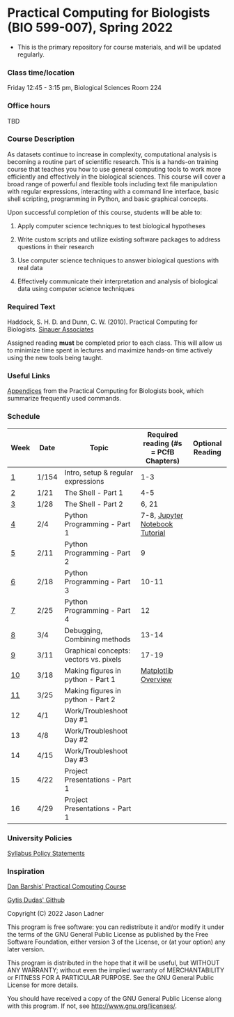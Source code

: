 # Practical Computing for Biologists (BIO 599-007), Spring 2022
- This is the primary repository for course materials, and will be updated regularly. 

### Class time/location
Friday 12:45 - 3:15 pm, Biological Sciences Room 224

### Office hours
TBD
    
### Course Description
As datasets continue to increase in complexity, computational analysis is becoming a routine part of scientific research. This is a hands-on training course that teaches you how to use general computing tools to work more efficiently and effectively in the biological sciences. This course will cover a broad range of powerful and flexible tools including text file manipulation with regular expressions, interacting with a command line interface, basic shell scripting, programming in Python, and basic graphical concepts.

Upon successful completion of this course, students will be able to:
1. Apply computer science techniques to test biological hypotheses

2. Write custom scripts and utilize existing software packages to address questions in their research

3. Use computer science techniques to answer biological questions with real data

4. Effectively communicate their interpretation and analysis of biological data using computer science techniques

### Required Text
Haddock, S. H. D. and Dunn, C. W. (2010). Practical Computing for Biologists. [Sinauer Associates](http://practicalcomputing.org)

Assigned reading **must** be completed prior to each class. This will allow us to minimize time spent in lectures and maximize hands-on time actively using the new tools being taught. 

### Useful Links
[Appendices](http://practicalcomputing.org/files/PCfB_Appendices.pdf) from the Practical Computing for Biologists book, which summarize frequently used commands. 


### Schedule

Week | Date | Topic | Required reading (#s = PCfB Chapters) | Optional Reading
-----|------|-------|---------------------------------|---------
[1](https://github.com/jtladner/PracticalComputing_Spring2022/tree/master/Week01_Intro_RegExp) | 1/154 | Intro, setup & regular expressions | 1-3 |
[2](https://github.com/jtladner/PracticalComputing_Spring2022/tree/master/Week02_Shell-pt1) | 1/21 | The Shell - Part 1 | 4-5 |
[3](https://github.com/jtladner/PracticalComputing_Spring2022/tree/master/Week03_Shell-pt2) | 1/28 | The Shell - Part 2 | 6, 21 |
[4](https://github.com/jtladner/PracticalComputing_Spring2022/tree/master/Week04_Python-pt1) | 2/4 | Python Programming - Part 1 | 7-8, [Jupyter Notebook Tutorial](https://www.datacamp.com/community/tutorials/tutorial-jupyter-notebook) |
[5](https://github.com/jtladner/PracticalComputing_Spring2022/tree/master/Week05_Python-pt2) | 2/11 | Python Programming - Part 2 | 9 |
[6](https://github.com/jtladner/PracticalComputing_Spring2022/tree/master/Week06_Python-pt3) | 2/18 | Python Programming - Part 3 | 10-11 |
[7](https://github.com/jtladner/PracticalComputing_Spring2022/tree/master/Week07_Python-pt4) | 2/25 | Python Programming - Part 4 | 12 |
[8](https://github.com/jtladner/PracticalComputing_Spring2022/tree/master/Week08_Debugging) | 3/4 | Debugging, Combining methods | 13-14 |
[9](https://github.com/jtladner/PracticalComputing_Spring2022/tree/master/Week09_Graphics) | 3/11 | Graphical concepts: vectors vs. pixels | 17-19 |
[10](https://github.com/jtladner/PracticalComputing_Spring2022/tree/master/Week10_Matplotlib-pt1) | 3/18 | Making figures in python - Part 1 | [Matplotlib Overview](https://towardsdatascience.com/data-science-with-python-intro-to-data-visualization-and-matplotlib-5f799b7c6d82) | 
[11](https://github.com/jtladner/PracticalComputing_Spring2022/tree/master/Week10_Matplotlib-pt2) | 3/25 | Making figures in python - Part 2 | 
12 | 4/1 | Work/Troubleshoot Day #1 | 
13 | 4/8 | Work/Troubleshoot Day #2 | 
14 | 4/15 | Work/Troubleshoot Day #3 | 
15 | 4/22 | Project Presentations - Part 1 | 
16 | 4/29 | Project Presentations - Part 1 | 

### University Policies
[Syllabus Policy Statements](https://nau.edu/university-policy-library/syllabus-requirements/)

### Inspiration
[Dan Barshis' Practical Computing Course](https://bitbucket.org/dbarshis/17sp_pcfb)

[Gytis Dudas' Github](https://github.com/evogytis)

Copyright (C) 2022  Jason Ladner

This program is free software: you can redistribute it and/or modify
it under the terms of the GNU General Public License as published by
the Free Software Foundation, either version 3 of the License, or
(at your option) any later version.

This program is distributed in the hope that it will be useful,
but WITHOUT ANY WARRANTY; without even the implied warranty of
MERCHANTABILITY or FITNESS FOR A PARTICULAR PURPOSE.  See the
GNU General Public License for more details.

You should have received a copy of the GNU General Public License
along with this program.  If not, see <http://www.gnu.org/licenses/>.